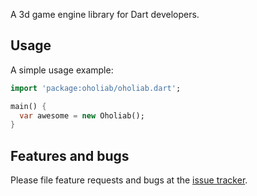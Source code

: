 A 3d game engine library for Dart developers.


## Usage

A simple usage example:

```dart
import 'package:oholiab/oholiab.dart';

main() {
  var awesome = new Oholiab();
}
```

## Features and bugs

Please file feature requests and bugs at the [issue tracker][tracker].

[tracker]: https://github.com/arxarinze/Oholiab/issues
